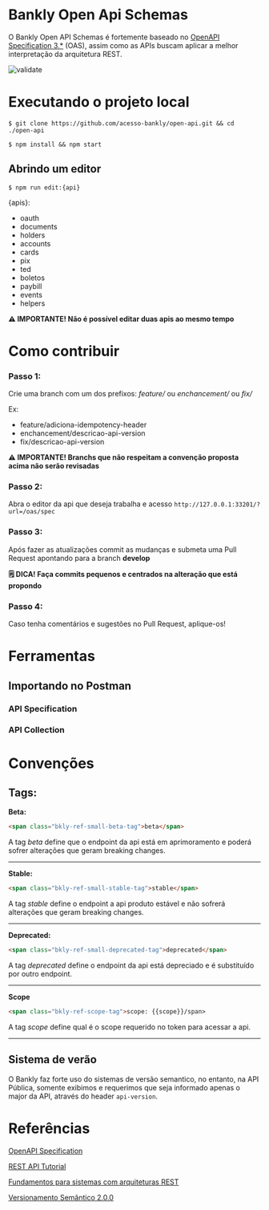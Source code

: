 # Bankly Open Api Schemas

O Bankly Open API Schemas é fortemente baseado no [OpenAPI Specification 3.*](https://swagger.io/specification) (OAS), assim como as APIs buscam aplicar a melhor interpretação da arquitetura REST.


![validate](https://github.com/acesso-bankly/open-api/actions/workflows/review.yaml/badge.svg)


# Executando o projeto local

```
$ git clone https://github.com/acesso-bankly/open-api.git && cd ./open-api
```

```
$ npm install && npm start
```

## Abrindo um editor

```
$ npm run edit:{api}
```

{apis}:

- oauth
- documents
- holders
- accounts
- cards
- pix
- ted
- boletos
- paybill
- events
- helpers

**⚠️ IMPORTANTE! Não é possível editar duas apis ao mesmo tempo**


# Como contribuir

### **Passo 1:** 

Crie uma branch com um dos prefixos: _feature/_ ou _enchancement/_ ou _fix/_ 

Ex: 

- feature/adiciona-idempotency-header
- enchancement/descricao-api-version
- fix/descricao-api-version

**⚠️ IMPORTANTE! Branchs que não respeitam a convenção proposta acima não serão revisadas**

### **Passo 2:**  

Abra o editor da api que deseja trabalha e acesso ```http://127.0.0.1:33201/?url=/oas/spec``` 

### **Passo 3:**  

Após fazer as atualizações commit as mudanças e submeta uma Pull Request apontando para a branch **develop**

**🗒️ DICA! Faça commits pequenos e centrados na alteração que está propondo**

### **Passo 4:**  

Caso tenha comentários e sugestões no Pull Request, aplique-os!


# Ferramentas

## Importando no Postman

### API Specification

### API Collection

# Convenções

## **Tags:**

**Beta:** 

```html
<span class="bkly-ref-small-beta-tag">beta</span>
```

A tag _beta_ define que o endpoint da api está em aprimoramento e poderá sofrer alterações que geram breaking changes.

---

**Stable:**

```html
<span class="bkly-ref-small-stable-tag">stable</span>
```

A tag _stable_ define o endpoint a api produto estável e não sofrerá alterações que geram breaking changes.

---

**Deprecated:**

```html
<span class="bkly-ref-small-deprecated-tag">deprecated</span>
```

A tag _deprecated_ define o endpoint da api está depreciado e é substituído por outro endpoint.

---

**Scope**

```html
<span class="bkly-ref-scope-tag">scope: {{scope}}/span>
```

A tag _scope_ define qual é o scope requerido no token para acessar a api.

---

## Sistema de verão

O Bankly faz forte uso do sistemas de versão semantico, no entanto, na API Pública, somente exibimos e requerimos que seja informado apenas o major da API, através do header ```api-version```.

# Referências

[OpenAPI Specification](https://swagger.io/specification)

[REST API Tutorial](https://restfulapi.net)

[Fundamentos para sistemas com arquiteturas REST](https://arquiteturadesoftware.online/capitulos/capitulo-09)

[Versionamento Semântico 2.0.0](https://semver.org/lang/pt-BR)








